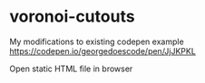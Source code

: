 # voronoi-cutouts

My modifications to existing codepen example https://codepen.io/georgedoescode/pen/JjJKPKL

Open static HTML file in browser
